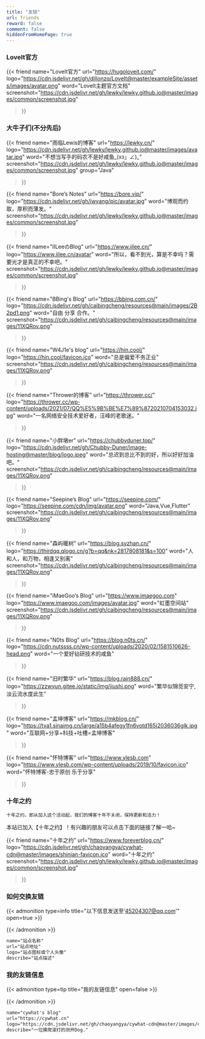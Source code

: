```yaml
---
title: "友链"
url: friends
reward: false
comment: false
hiddenFromHomePage: true
---
```


### LoveIt官方
{{< friend
name="LoveIt官方"
url="https://hugoloveit.com/"
logo="https://cdn.jsdelivr.net/gh/dillonzq/LoveIt@master/exampleSite/assets/images/avatar.png"
word="LoveIt主题官方文档"
screenshot="https://cdn.jsdelivr.net/gh/lewky/lewky.github.io@master/images/common/screenshot.jpg"
>}}

### 大牛子们(不分先后)
{{< friend
name="雨临Lewis的博客"
url="https://lewky.cn/"
logo="https://cdn.jsdelivr.net/gh/lewky/lewky.github.io@master/images/avatar.jpg"
word="不想当写手的码农不是好咸鱼_(xз」∠)_"
screenshot="https://cdn.jsdelivr.net/gh/lewky/lewky.github.io@master/images/common/screenshot.jpg"
group="Java"
>}}




{{< friend
name="Bore’s Notes"
url="https://bore.vip/"
logo="https://cdn.jsdelivr.net/gh/iwyang/pic/avatar.jpg"
word="博观而约取，厚积而薄发。"
screenshot="https://cdn.jsdelivr.net/gh/lewky/lewky.github.io@master/images/common/screenshot.jpg"
>}}


{{< friend
name="IILeeのBlog"
url="https://www.iilee.cn/"
logo="https://www.iilee.cn/avatar"
word="所以，看不到光，算是不幸吗？需要光才是真正的不幸吧。"
screenshot="https://cdn.jsdelivr.net/gh/lewky/lewky.github.io@master/images/common/screenshot.jpg"
>}}


{{< friend
name="BBing's Blog"
url="https://bbing.com.cn/"
logo="https://cdn.jsdelivr.net/gh/caibingcheng/resources@main/images/2B2pd1.png"
word="自由 分享 合作。"
screenshot="https://cdn.jsdelivr.net/gh/caibingcheng/resources@main/images/11XQRov.png"
>}}


{{< friend
name="W4J1e's blog"
url="https://hin.cool/"
logo="https://hin.cool/favicon.ico"
word="总是偏爱不务正业"
screenshot="https://cdn.jsdelivr.net/gh/caibingcheng/resources@main/images/11XQRov.png"
>}}

{{< friend
name="Thrower的博客"
url="https://thrower.cc/"
logo="https://thrower.cc/wp-content/uploads/2021/07/QQ%E5%9B%BE%E7%89%8720210704153032.jpg"
word="一名网络安全技术爱好者，汪峰的老歌迷。"
>}}

{{< friend
name="小胖墩er"
url="https://chubbyduner.top/"
logo="https://cdn.jsdelivr.net/gh/Chubby-Duner/image-hosting@master/blog/logo.jpeg"
word="总迟到总比不到的好，所以好好加油吧。"
screenshot="https://cdn.jsdelivr.net/gh/caibingcheng/resources@main/images/11XQRov.png"
>}}


{{< friend
name="Seepine’s Blog"
url="https://seepine.com/"
logo="https://seepine.com/cdn/img/avatar.png"
word="Java,Vue,Flutter"
screenshot="https://cdn.jsdelivr.net/gh/caibingcheng/resources@main/images/11XQRov.png"
>}}

{{< friend
name="森屿暖树"
url="https://blog.syzhan.cn/"
logo="https://thirdqq.qlogo.cn/g?b=qq&nk=2817808181&s=100"
word="人和人，和万物，相逢又别离"
screenshot="https://cdn.jsdelivr.net/gh/caibingcheng/resources@main/images/11XQRov.png"
>}}

{{< friend
name="iMaeGoo’s Blog"
url="https://www.imaegoo.com"
logo="https://www.imaegoo.com/images/avatar.jpg"
word="虹墨空间站"
screenshot="https://cdn.jsdelivr.net/gh/caibingcheng/resources@main/images/11XQRov.png"
>}}

{{< friend
name="N0ts Blog"
url="https://blog.n0ts.cn/"
logo="https://cdn.nutssss.cn/wp-content/uploads/2020/02/1581510626-head.png"
word="一个爱好钻研技术的咸鱼"
>}}

{{< friend
name="旧时繁华"
url="https://blog.rain888.cn/"
logo="https://zzwyun.gitee.io/static/img/jiushi.png"
word="繁华似锦觅安宁,淡云流水度此生"
>}}

{{< friend
name="孟坤博客"
url="https://mkblog.cn/"
logo="https://tva1.sinaimg.cn/large/a15b4afegy1fn6votd165j2036036glk.jpg"
word="互联网+分享+科技+吐槽=孟坤博客"
>}}



{{< friend
name="怀特博客"
url="https://www.ylesb.com"
logo="https://www.ylesb.com/wp-content/uploads/2019/10/favicon.ico"
word="怀特博客-忠于原创 乐于分享"
>}}



### 十年之约
`十年之约，即从加入这个活动起，我们的博客十年不关闭，保持更新和活力！`


本站已加入【十年之约】！有兴趣的朋友可以点击下面的链接了解一哈~

{{< friend
name="十年之约"
url="https://www.foreverblog.cn/"
logo="https://cdn.jsdelivr.net/gh/chaoyangya/cywhat-cdn@master/images/shinian-favicon.ico"
word="十年之约"
screenshot="https://cdn.jsdelivr.net/gh/lewky/lewky.github.io@master/images/common/screenshot.jpg"
>}}


### 如何交换友链
{{< admonition type=info title="以下信息发送至'45204307@qq.com'" open=true >}}

{{< /admonition >}}

```html
name="站点名称"
url="站点地址"
logo="站点图标或个人头像"
describe="站点描述"
```

### 我的友链信息
{{< admonition type=tip title="我的友链信息" open=false >}}

{{< /admonition >}}
```html
name="cywhat's blog"
url="https://cywhat.cn"
logo="https://cdn.jsdelivr.net/gh/chaoyangya/cywhat-cdn@master/images/cywhat-logo.png"
describe="一位摸爬滚打的测开Dog."
```
